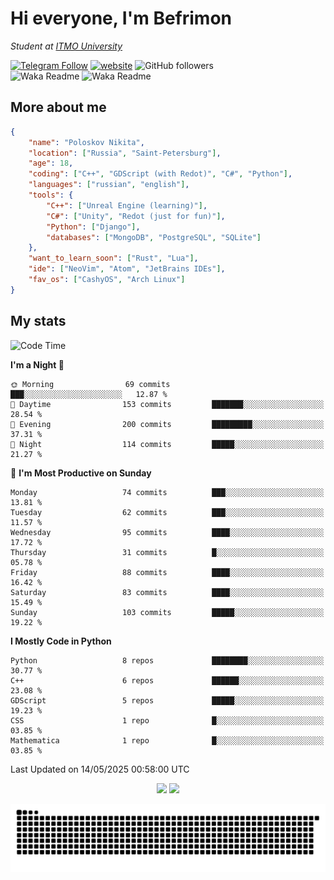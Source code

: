 # Hi everyone, I'm Befrimon
*Student at [ITMO University](https://itmo.ru/)*

[![Telegram Follow](https://img.shields.io/badge/Telegram-2CA5E0?style=flat-squeare&logo=telegram&logoColor=white)](https://t.me/bigtoad_tavern)
[![website](https://img.shields.io/badge/Website-2CA5E0?style=flat-squeare&logo=google-chrome&logoColor=white&color=320142)](https://bfn-dev.ru/)
![GitHub followers](https://img.shields.io/github/followers/Befrimon?label=Follow&style=social)
<br>
![Waka Readme](https://github.com/Befrimon/Befrimon/workflows/WakaReadme/badge.svg)
![Waka Readme](https://github.com/Befrimon/Befrimon/workflows/snake/badge.svg)

## More about me
``` JSON
{
    "name": "Poloskov Nikita",
    "location": ["Russia", "Saint-Petersburg"],
    "age": 18,
    "coding": ["C++", "GDScript (with Redot)", "C#", "Python"],
    "languages": ["russian", "english"],
    "tools": {
        "C++": ["Unreal Engine (learning)"],
        "C#": ["Unity", "Redot (just for fun)"],
        "Python": ["Django"],
        "databases": ["MongoDB", "PostgreSQL", "SQLite"]
    },
    "want_to_learn_soon": ["Rust", "Lua"],
    "ide": ["NeoVim", "Atom", "JetBrains IDEs"],
    "fav_os": ["CashyOS", "Arch Linux"]
}
```

## My stats
<!--START_SECTION:waka-->
![Code Time](http://img.shields.io/badge/Code%20Time-9%20hrs%2046%20mins-blue)

**I'm a Night 🦉** 

```text
🌞 Morning                69 commits          ███░░░░░░░░░░░░░░░░░░░░░░   12.87 % 
🌆 Daytime                153 commits         ███████░░░░░░░░░░░░░░░░░░   28.54 % 
🌃 Evening                200 commits         █████████░░░░░░░░░░░░░░░░   37.31 % 
🌙 Night                  114 commits         █████░░░░░░░░░░░░░░░░░░░░   21.27 % 
```
📅 **I'm Most Productive on Sunday** 

```text
Monday                   74 commits          ███░░░░░░░░░░░░░░░░░░░░░░   13.81 % 
Tuesday                  62 commits          ███░░░░░░░░░░░░░░░░░░░░░░   11.57 % 
Wednesday                95 commits          ████░░░░░░░░░░░░░░░░░░░░░   17.72 % 
Thursday                 31 commits          █░░░░░░░░░░░░░░░░░░░░░░░░   05.78 % 
Friday                   88 commits          ████░░░░░░░░░░░░░░░░░░░░░   16.42 % 
Saturday                 83 commits          ████░░░░░░░░░░░░░░░░░░░░░   15.49 % 
Sunday                   103 commits         █████░░░░░░░░░░░░░░░░░░░░   19.22 % 
```


**I Mostly Code in Python** 

```text
Python                   8 repos             ████████░░░░░░░░░░░░░░░░░   30.77 % 
C++                      6 repos             ██████░░░░░░░░░░░░░░░░░░░   23.08 % 
GDScript                 5 repos             █████░░░░░░░░░░░░░░░░░░░░   19.23 % 
CSS                      1 repo              █░░░░░░░░░░░░░░░░░░░░░░░░   03.85 % 
Mathematica              1 repo              █░░░░░░░░░░░░░░░░░░░░░░░░   03.85 % 
```




 Last Updated on 14/05/2025 00:58:00 UTC
<!--END_SECTION:waka-->

<div align=center>
    <img src="https://github-readme-stats.vercel.app/api?username=Befrimon&rank_icon=github&hide_border=true&show_icons=true&bg_color=0d1117&text_color=fff">
    <img src="https://github-readme-stats.vercel.app/api/top-langs/?username=Befrimon&layout=compact&hide_border=true&show_icons=true&bg_color=0d1117&text_color=fff">
    <!--
    <img src="https://gh.uoc.run.place/api?username=Befrimon&hide_border=true&show_icons=true&bg_color=0d1117&text_color=fff">
    <img src="https://gh.uoc.run.place/api/top-langs/?username=Befrimon&layout=compact&hide_border=true&show_icons=true&bg_color=0d1117&text_color=fff">
    -->
</p>


<picture>
  <source media="(prefers-color-scheme: dark)" srcset="https://raw.githubusercontent.com/Befrimon/Befrimon/output/github-snake-dark.svg">
  <source media="(prefers-color-scheme: light)" srcset="https://raw.githubusercontent.com/Befrimon/Befrimon/output/github-snake.svg">
  <img alt="github contribution grid snake animation" src="https://raw.githubusercontent.com/Befrimon/Befrimon/output/github-snake.svg">
</picture>
